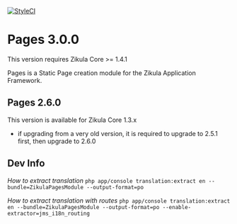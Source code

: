 [![StyleCI](https://styleci.io/repos/808769/shield)](https://styleci.io/repos/808769)

Pages 3.0.0
===========

This version requires Zikula Core >= 1.4.1

Pages is a Static Page creation module for the Zikula Application Framework.


Pages 2.6.0
-----------

This version is available for Zikula Core 1.3.x

  - if upgrading from a very old version, it is required to upgrade to 2.5.1 first, then upgrade to 2.6.0


Dev Info
--------

*How to extract translation*
`php app/console translation:extract en --bundle=ZikulaPagesModule --output-format=po`

*How to extract translation with routes*
`php app/console translation:extract en --bundle=ZikulaPagesModule --output-format=po --enable-extractor=jms_i18n_routing`
